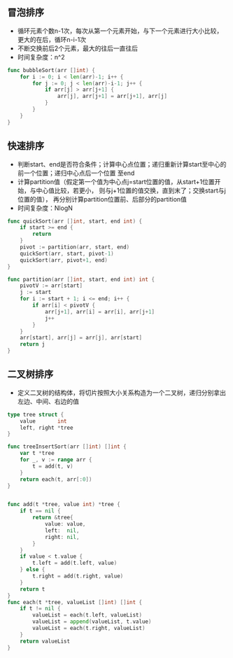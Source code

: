 ## 冒泡排序
- 循环元素个数n-1次，每次从第一个元素开始，与下一个元素进行大小比较，更大的在后，循环n-i-1次
- 不断交换前后2个元素，最大的往后一直往后
- 时间复杂度：n^2

```go
func bubbleSort(arr []int) {
    for i := 0; i < len(arr)-1; i++ {
        for j := 0; j < len(arr)-i-1; j++ {
            if arr[j] > arr[j+1] {
                arr[j], arr[j+1] = arr[j+1], arr[j]
            }
        }
    }
}
```

## 快速排序
- 判断start、end是否符合条件；计算中心点位置；递归重新计算start至中心的前一个位置；递归中心点后一个位置
  至end
- 计算partition值（假定第一个值为中心点j=start位置的值，从start+1位置开始，与中心值比较，若更小，
  则与j+1位置的值交换，直到末了；交换start与j位置的值），
  再分别计算partition位置前、后部分的partition值
- 时间复杂度：NlogN   


```go
func quickSort(arr []int, start, end int) {
    if start >= end {
        return
    }
    pivot := partition(arr, start, end)
    quickSort(arr, start, pivot-1)
    quickSort(arr, pivot+1, end)
}

func partition(arr []int, start, end int) int {
    pivotV := arr[start]
    j := start
    for i := start + 1; i <= end; i++ {
        if arr[i] < pivotV {
            arr[j+1], arr[i] = arr[i], arr[j+1]
            j++
        }
    }
    arr[start], arr[j] = arr[j], arr[start]
    return j
}
```

## 二叉树排序
- 定义二叉树的结构体，将切片按照大小关系构造为一个二叉树，递归分别拿出左边、中间、右边的值
```go
type tree struct {
    value       int
    left, right *tree
}

func treeInsertSort(arr []int) []int {
    var t *tree
    for _, v := range arr {
        t = add(t, v)
    }
    return each(t, arr[:0])
}


func add(t *tree, value int) *tree {
    if t == nil {
        return &tree{
            value: value,
            left:  nil,
            right: nil,
        }
    }
    if value < t.value {
        t.left = add(t.left, value)
    } else {
        t.right = add(t.right, value)
    }
    return t    
}
func each(t *tree, valueList []int) []int {
    if t != nil {
        valueList = each(t.left, valueList)
        valueList = append(valueList, t.value)
        valueList = each(t.right, valueList)
    }
    return valueList
}
```